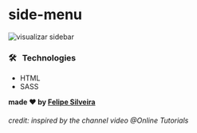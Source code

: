 # side-menu

![visualizar sidebar](https://user-images.githubusercontent.com/48024940/172196528-52fc6b1f-11ae-442a-9244-f1c4e6f69e25.gif)

### :hammer_and_wrench: &nbsp; Technologies

- HTML
- SASS

**made :heart: by [Felipe Silveira](https://github.com/felipelarson)**

<h6>credit: inspired by the channel video @Online Tutorials</h6>
